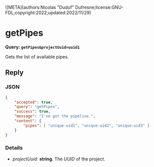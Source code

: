 ![META](authors:Nicolas "Duduf" Dufresne;license:GNU-FDL;copyright:2022;updated:2022/11/29)

# getPipes

**Query: `getPipes&projectUuid=uuid1`**

Gets the list of available pipes.

## Reply

### JSON

```json
{
    "accepted": true,
    "query": "getPipes",
    "success": true,
    "message": "I've got the pipeline.",
    "content": {
        "pipes": [ "unique-uid1", "unique-uid2", "unique-uid3" ]
    }
}
```

### Details

- *projectUuid*: **string**. The *UUID* of the project.
